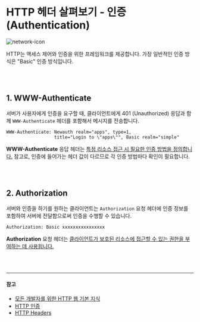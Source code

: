 # HTTP 헤더 살펴보기 - 인증(Authentication)

![network-icon](https://github.com/cona-tus/TIL/assets/90844424/c42f62e2-e9f8-41e1-8cfe-0961ff668a28)

HTTP는 액세스 제어와 인증을 위한 프레임워크를 제공합니다. 가장 일반적인 인증 방식은 "Basic" 인증 방식입니다.

<br/>
<br/>

## 1. WWW-Authenticate

서버가 사용자에게 인증을 요구할 때, 클라이언트에게 401 (Unauthorized) 응답과 함께 `WWW-Authenticate` 헤더를 포함해서 메시지를 전송합니다.

```
WWW-Authenticate: Newauth realm="apps", type=1,
                  title="Login to \"apps\"", Basic realm="simple"
```

**WWW-Authenticate** 응답 헤더는 <u>특정 리소스 접근 시 필요한 인증 방법을 정의합니다.</u> 참고로, 인증에 들어가는 헤더 값이 다르므로 각 인증 방법마다 확인이 필요합니다.

<br/>
<br/>

## 2. Authorization

서버와 인증을 하기를 원하는 클라이언트는 `Authorization` 요청 헤더에 인증 정보를 포함하여 서버에 전달함으로써 인증을 수행할 수 있습니다.

```
Authorization: Basic xxxxxxxxxxxxxxxx
```

**Authorization** 요청 헤더는 <u>클라이언트가 보호된 리소스에 접근할 수 있는 권한을 부여하는 데 사용됩니다.</u>

<br/>
<br/>

---

#### 참고

- [모든 개발자를 위한 HTTP 웹 기본 지식](https://inf.run/YWJd '김영한')
- [HTTP 인증](https://developer.mozilla.org/ko/docs/Web/HTTP/Authentication 'mdn')
- [HTTP Headers](https://http.dev/headers 'http.dev')
